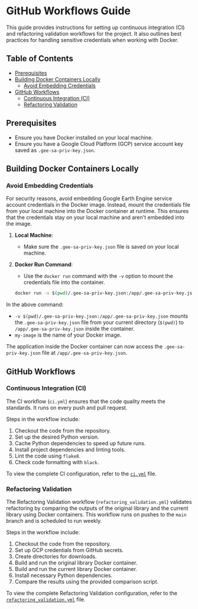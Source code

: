 # GitHub Workflows Guide

This guide provides instructions for setting up continuous integration (CI) and refactoring validation workflows for the project. It also outlines best practices for handling sensitive credentials when working with Docker.

## Table of Contents

- [Prerequisites](#prerequisites)
- [Building Docker Containers Locally](#building-docker-containers-locally)
  - [Avoid Embedding Credentials](#avoid-embedding-credentials)
- [GitHub Workflows](#github-workflows)
  - [Continuous Integration (CI)](#continuous-integration-ci)
  - [Refactoring Validation](#refactoring-validation)

## Prerequisites

- Ensure you have Docker installed on your local machine.
- Ensure you have a Google Cloud Platform (GCP) service account key saved as `.gee-sa-priv-key.json`.

## Building Docker Containers Locally

### Avoid Embedding Credentials

For security reasons, avoid embedding Google Earth Engine service account credentials in the Docker image. Instead, mount the credentials file from your local machine into the Docker container at runtime. This ensures that the credentials stay on your local machine and aren't embedded into the image.

1. **Local Machine**:
   - Make sure the `.gee-sa-priv-key.json` file is saved on your local machine.

2. **Docker Run Command**:
   - Use the `docker run` command with the `-v` option to mount the credentials file into the container.

   ```bash
   docker run -v $(pwd)/.gee-sa-priv-key.json:/app/.gee-sa-priv-key.json my-image
   ```

In the above command:

- `-v $(pwd)/.gee-sa-priv-key.json:/app/.gee-sa-priv-key.json` mounts the `.gee-sa-priv-key.json` file from your current directory (`$(pwd)`) to `/app/.gee-sa-priv-key.json` inside the container.
- `my-image` is the name of your Docker image.

The application inside the Docker container can now access the `.gee-sa-priv-key.json` file at `/app/.gee-sa-priv-key.json`.

## GitHub Workflows

### Continuous Integration (CI)

The CI workflow (`ci.yml`) ensures that the code quality meets the standards. It runs on every push and pull request.

Steps in the workflow include:

1. Checkout the code from the repository.
2. Set up the desired Python version.
3. Cache Python dependencies to speed up future runs.
4. Install project dependencies and linting tools.
5. Lint the code using `flake8`.
6. Check code formatting with `black`.

To view the complete CI configuration, refer to the [`ci.yml`](./ci.yml) file.

### Refactoring Validation

The Refactoring Validation workflow (`refactoring_validation.yml`) validates refactoring by comparing the outputs of the original library and the current library using Docker containers. This workflow runs on pushes to the `main` branch and is scheduled to run weekly.

Steps in the workflow include:

1. Checkout the code from the repository.
2. Set up GCP credentials from GitHub secrets.
3. Create directories for downloads.
4. Build and run the original library Docker container.
5. Build and run the current library Docker container.
6. Install necessary Python dependencies.
7. Compare the results using the provided comparison script.

To view the complete Refactoring Validation configuration, refer to the [`refactoring_validation.yml`](./refactoring_validation.yml) file.
